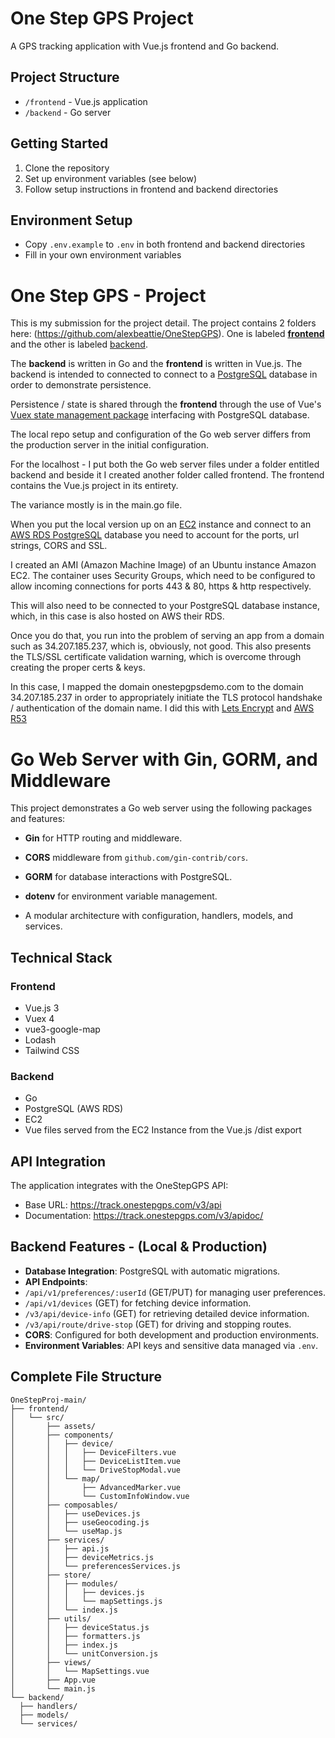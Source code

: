 # One Step GPS Project

A GPS tracking application with Vue.js frontend and Go backend.

## Project Structure
- `/frontend` - Vue.js application
- `/backend` - Go server

## Getting Started
1. Clone the repository
2. Set up environment variables (see below)
3. Follow setup instructions in frontend and backend directories

## Environment Setup
- Copy `.env.example` to `.env` in both frontend and backend directories
- Fill in your own environment variables

# One Step GPS - Project

This is my submission for the project detail. The project contains 2 folders here: (https://github.com/alexbeattie/OneStepGPS). One is labeled **[frontend](https://github.com/alexbeattie/OneStepGPS/tree/main/frontend)** and the other is labeled [backend](https://github.com/alexbeattie/OneStepGPS/tree/main/backend).

The **backend** is written in Go and the **frontend** is written in Vue.js. The backend is intended to connected to connect to a [PostgreSQL](https://www.postgresql.org/) database in order to demonstrate persistence. 

Persistence / state is shared through the **frontend** through the use of Vue's [Vuex state management package](https://vuex.vuejs.org/installation.html) interfacing with PostgreSQL database.

The local repo setup and configuration of the Go web server differs from the production server in the initial configuration. 

For the localhost - I put both the Go web server files under a folder entitled backend and beside it I created another folder called frontend. The frontend contains the Vue.js project in its entirety.

The variance mostly is in the main.go file. 

When you put the local version up on an [EC2](https://aws.amazon.com/pm/ec2/) instance and connect to an [AWS RDS PostgreSQL](https://aws.amazon.com/free/database/) database you need to account for the ports, url strings, CORS and SSL. 

I created an AMI (Amazon Machine Image) of an Ubuntu instance Amazon EC2. The container uses Security Groups, which need to be configured to allow incoming connections for ports 443 & 80, https & http respectively. 

This will also need to be connected to your PostgreSQL database instance, which, in this case is also hosted on AWS their RDS.

Once you do that, you run into the problem of serving an app from a domain such as 34.207.185.237, which is, obviously, not good. This also presents the TLS/SSL certificate validation warning, which is overcome through creating the proper certs & keys.

In this case, I mapped the domain onestepgpsdemo.com to the domain 34.207.185.237 in order to appropriately initiate the TLS protocol handshake / authentication of the domain name.  I did this with [Lets Encrypt](https://letsencrypt.org) and [AWS R53](https://aws.amazon.com/route53/)

# Go Web Server with Gin, GORM, and Middleware
 

This project demonstrates a Go web server using the following packages and features:

-  **Gin** for HTTP routing and middleware.
-  **CORS** middleware from `github.com/gin-contrib/cors`.
-  **GORM** for database interactions with PostgreSQL.
-  **dotenv** for environment variable management.

- A modular architecture with configuration, handlers, models, and services.
## Technical Stack
### Frontend
- Vue.js 3
- Vuex 4
- vue3-google-map
- Lodash
- Tailwind CSS

### Backend
- Go
- PostgreSQL (AWS RDS)
- EC2
- Vue files served from the EC2 Instance from the Vue.js /dist export

## API Integration
The application integrates with the OneStepGPS API:
- Base URL: https://track.onestepgps.com/v3/api
- Documentation: https://track.onestepgps.com/v3/apidoc/


## Backend Features - (Local & Production)

-  **Database Integration**: PostgreSQL with automatic migrations.
-  **API Endpoints**:
-  `/api/v1/preferences/:userId` (GET/PUT) for managing user preferences.
-  `/api/v1/devices` (GET) for fetching device information.
-  `/v3/api/device-info` (GET) for retrieving detailed device information.
-  `/v3/api/route/drive-stop` (GET) for driving and stopping routes.
-  **CORS**: Configured for both development and production environments.
-  **Environment Variables**: API keys and sensitive data managed via `.env`.

## Complete File Structure
 ```
OneStepProj-main/
├── frontend/
│   └── src/
│       ├── assets/
│       ├── components/
│       │   ├── device/
│       │   │   ├── DeviceFilters.vue
│       │   │   ├── DeviceListItem.vue 
│       │   │   └── DriveStopModal.vue
│       │   └── map/
│       │       ├── AdvancedMarker.vue
│       │       └── CustomInfoWindow.vue
│       ├── composables/
│       │   ├── useDevices.js
│       │   ├── useGeocoding.js
│       │   └── useMap.js
│       ├── services/
│       │   ├── api.js
│       │   ├── deviceMetrics.js
│       │   └── preferencesServices.js
│       ├── store/
│       │   ├── modules/
│       │   │   ├── devices.js
│       │   │   └── mapSettings.js
│       │   └── index.js
│       ├── utils/
│       │   ├── deviceStatus.js
│       │   ├── formatters.js
│       │   ├── index.js
│       │   └── unitConversion.js
│       ├── views/
│       │   └── MapSettings.vue
│       ├── App.vue
│       └── main.js
└── backend/
   ├── handlers/
   ├── models/
   └── services/
   ```
